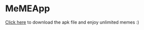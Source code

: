 # MeMEApp
[Click here](https://drive.google.com/file/d/1OA9ovxQsHswTNDnPnWMnc9uJagOX074_/view?usp=sharing) to download the apk file and enjoy unlimited memes :)
